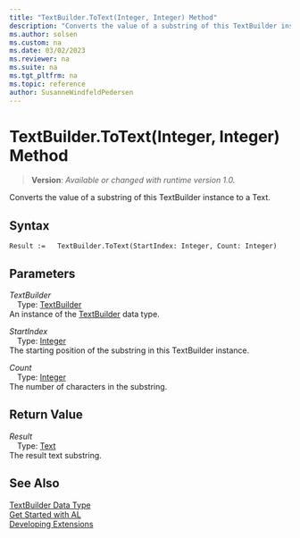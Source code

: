 ```yaml
---
title: "TextBuilder.ToText(Integer, Integer) Method"
description: "Converts the value of a substring of this TextBuilder instance to a Text."
ms.author: solsen
ms.custom: na
ms.date: 03/02/2023
ms.reviewer: na
ms.suite: na
ms.tgt_pltfrm: na
ms.topic: reference
author: SusanneWindfeldPedersen
---
```

[//]: # (START>DO_NOT_EDIT)
[//]: # (IMPORTANT:Do not edit any of the content between here and the END>DO_NOT_EDIT.)
[//]: # (Any modifications should be made in the .xml files in the ModernDev repo.)
# TextBuilder.ToText(Integer, Integer) Method
> **Version**: _Available or changed with runtime version 1.0._

Converts the value of a substring of this TextBuilder instance to a Text.


## Syntax
```AL
Result :=   TextBuilder.ToText(StartIndex: Integer, Count: Integer)
```
## Parameters
*TextBuilder*  
&emsp;Type: [TextBuilder](textbuilder-data-type.md)  
An instance of the [TextBuilder](textbuilder-data-type.md) data type.  

*StartIndex*  
&emsp;Type: [Integer](../integer/integer-data-type.md)  
The starting position of the substring in this TextBuilder instance.  

*Count*  
&emsp;Type: [Integer](../integer/integer-data-type.md)  
The number of characters in the substring.  


## Return Value
*Result*  
&emsp;Type: [Text](../text/text-data-type.md)  
The result text substring.


[//]: # (IMPORTANT: END>DO_NOT_EDIT)
## See Also
[TextBuilder Data Type](textbuilder-data-type.md)  
[Get Started with AL](../../devenv-get-started.md)  
[Developing Extensions](../../devenv-dev-overview.md)